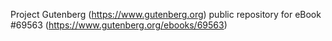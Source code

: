 Project Gutenberg (https://www.gutenberg.org) public repository for
eBook #69563 (https://www.gutenberg.org/ebooks/69563)
